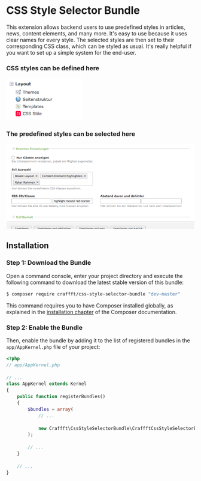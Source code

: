 CSS Style Selector Bundle
=======================
This extension allows backend users to use predefined styles in articles, news, content elements, and many more. It's easy to use because it uses clear names for every style. The selected styles are then set to their corresponding CSS class, which can be styled as usual. It's really helpful if you want to set up a simple system for the end-user.

### CSS styles can be defined here

![css selector navigation](https://raw.githubusercontent.com/Craffft/css-style-selector-bundle/master/docs/css-style-selector-nav.png)

### The predefined styles can be selected here

![css selector navigation](https://raw.githubusercontent.com/Craffft/css-style-selector-bundle/master/docs/css-style-selector-preview.png)


Installation
------------

### Step 1: Download the Bundle

Open a command console, enter your project directory and execute the
following command to download the latest stable version of this bundle:

```bash
$ composer require craffft/css-style-selector-bundle "dev-master"
```

This command requires you to have Composer installed globally, as explained
in the [installation chapter](https://getcomposer.org/doc/00-intro.md)
of the Composer documentation.

### Step 2: Enable the Bundle

Then, enable the bundle by adding it to the list of registered bundles
in the `app/AppKernel.php` file of your project:

```php
<?php
// app/AppKernel.php

// ...
class AppKernel extends Kernel
{
    public function registerBundles()
    {
        $bundles = array(
            // ...

            new Craffft\CssStyleSelectorBundle\CraffftCssStyleSelectorBundle(),
        );

        // ...
    }

    // ...
}
```
